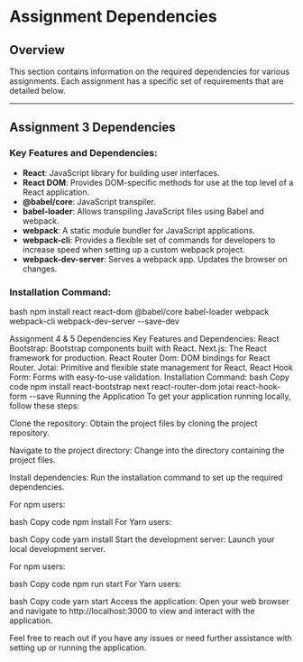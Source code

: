 # Assignment Dependencies

## Overview

This section contains information on the required dependencies for various assignments. Each assignment has a specific set of requirements that are detailed below.

---

## Assignment 3 Dependencies

### Key Features and Dependencies:

- **React**: JavaScript library for building user interfaces.
- **React DOM**: Provides DOM-specific methods for use at the top level of a React application.
- **@babel/core**: JavaScript transpiler.
- **babel-loader**: Allows transpiling JavaScript files using Babel and webpack.
- **webpack**: A static module bundler for JavaScript applications.
- **webpack-cli**: Provides a flexible set of commands for developers to increase speed when setting up a custom webpack project.
- **webpack-dev-server**: Serves a webpack app. Updates the browser on changes.

### Installation Command:

bash
npm install react react-dom @babel/core babel-loader webpack webpack-cli webpack-dev-server --save-dev

Assignment 4 & 5 Dependencies
Key Features and Dependencies:
React Bootstrap: Bootstrap components built with React.
Next.js: The React framework for production.
React Router Dom: DOM bindings for React Router.
Jotai: Primitive and flexible state management for React.
React Hook Form: Forms with easy-to-use validation.
Installation Command:
bash
Copy code
npm install react-bootstrap next react-router-dom jotai react-hook-form --save
Running the Application
To get your application running locally, follow these steps:

Clone the repository: Obtain the project files by cloning the project repository.

Navigate to the project directory: Change into the directory containing the project files.

Install dependencies: Run the installation command to set up the required dependencies.

For npm users:

bash
Copy code
npm install
For Yarn users:

bash
Copy code
yarn install
Start the development server: Launch your local development server.

For npm users:

bash
Copy code
npm run start
For Yarn users:

bash
Copy code
yarn start
Access the application: Open your web browser and navigate to http://localhost:3000 to view and interact with the application.

Feel free to reach out if you have any issues or need further assistance with setting up or running the application.


